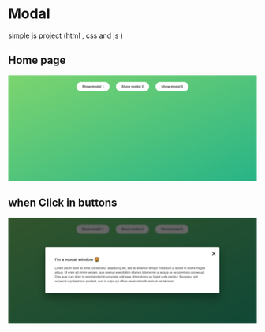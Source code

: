 # Modal 
simple js project (html , css and  js ) 

## Home page
<img src="modal.png">
<br> 

## when Click in buttons
<img src="modal-1.png">

